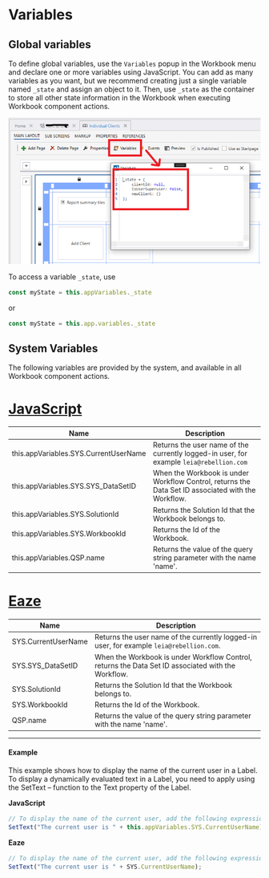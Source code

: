 
# Variables


## Global variables

To define global variables, use the `Variables` popup in the Workbook menu and declare one or more variables using JavaScript. You can add as many variables as you want, but we recommend creating just a single variable named `_state` and assign an object to it. Then, use `_state` as the container to store all other state information in the Workbook when executing Workbook component actions.

![image](../../../../../images/invision/workbook-global-variables.png)

To access a variable `_state`, use  

```javascript
const myState = this.appVariables._state 
```

or  

```javascript
const myState = this.app.variables._state
```

## System Variables

The following variables are provided by the system, and available in all Workbook component actions.  

# [JavaScript](#tab/javascript)
| Name                                  | Description                             |
|---------------------------------------|-----------------------------------------|
| this.appVariables.SYS.CurrentUserName | Returns the user name of the currently logged-in user, for example `leia@rebellion.com` |
| this.appVariables.SYS.SYS_DataSetID   | When the Workbook is under Workflow Control, returns the Data Set ID associated with the Workflow. |
| this.appVariables.SYS.SolutionId      | Returns the Solution Id that the Workbook belongs to. |
| this.appVariables.SYS.WorkbookId      | Returns the Id of the Workbook.          |
| this.appVariables.QSP.name            | Returns the value of the query string parameter with the name 'name'. |

# [Eaze](#tab/eaze)

| Name                | Description                             |
|---------------------|-----------------------------------------|
| SYS.CurrentUserName | Returns the user name of the currently logged-in user, for example `leia@rebellion.com`. |
| SYS.SYS_DataSetID   | When the Workbook is under Workflow Control, returns the Data Set ID associated with the Workflow. |
| SYS.SolutionId      | Returns the Solution Id that the Workbook belongs to. |
| SYS.WorkbookId      | Returns the Id of the Workbook.          |
| QSP.name            | Returns the value of the query string parameter with the name 'name'. |

---

#### Example

This example shows how to display the name of the current user in a Label.  
To display a dynamically evaluated text in a Label, you need to apply using the SetText – function to the Text property of the Label.

**JavaScript**
```javascript
// To display the name of the current user, add the following expression to the Text property of a Label.
SetText("The current user is " + this.appVariables.SYS.CurrentUserName);
```

**Eaze**
```javascript
// To display the name of the current user, add the following expression to the Text property of a Label.
SetText("The current user is " + SYS.CurrentUserName);
```